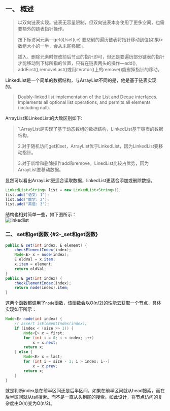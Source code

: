 ## [ ](https://yikun.github.io/2015/04/05/Java-LinkedList%E5%B7%A5%E4%BD%9C%E5%8E%9F%E7%90%86%E5%8F%8A%E5%AE%9E%E7%8E%B0/)一、 概述

> 以双向链表实现。链表无容量限制，但双向链表本身使用了更多空间，也需要额外的链表指针操作。
>
> 按下标访问元素—get\(i\)/set\(i,e\) 要悲剧的遍历链表将指针移动到位\(如果i&gt;数组大小的一半，会从末尾移起\)。
>
> 插入、删除元素时修改前后节点的指针即可，但还是要遍历部分链表的指针才能移动到下标所指的位置，只有在链表两头的操作—add\(\), addFirst\(\),removeLast\(\)或用iterator\(\)上的remove\(\)能省掉指针的移动。

LinkedList是一个简单的数据结构，与ArrayList不同的是，他是基于链表实现的。

> Doubly-linked list implementation of the List and Deque interfaces. Implements all optional list operations, and permits all elements \(including null\).

ArrayList和LinkedList的大致区别如下:
>1.ArrayList是实现了基于动态数组的数据结构，LinkedList基于链表的数据结构。 
>
>2.对于随机访问get和set，ArrayList优于LinkedList，因为LinkedList要移动指针。 
>
>3.对于新增和删除操作add和remove，LinedList比较占优势，因为ArrayList要移动数据。 

显然可以看出ArrayList更适合读取数据，linkedList更适合添加或删除数据。

```java
LinkedList<String> list = new LinkedList<String>();
list.add("语文: 1");
list.add("数学: 2");
list.add("英语: 3");
```

结构也相对简单一些，如下图所示：  
![](https://cloud.githubusercontent.com/assets/1736354/6997435/92fab224-dbed-11e4-932a-4c5593a2abb7.png "linkedlist")

### 二、 set和get函数 {#2-_set和get函数}

```java
public E set(int index, E element) {
    checkElementIndex(index);
    Node<E> x = node(index);
    E oldVal = x.item;
    x.item = element;
    return oldVal;
}
public E get(int index) {
    checkElementIndex(index);
    return node(index).item;
}
```

这两个函数都调用了`node`函数，该函数会以O\(n/2\)的性能去获取一个节点，具体实现如下所示：

```java
Node<E> node(int index) {
    // assert isElementIndex(index);
    if (index < (size >> 1)) {
        Node<E> x = first;
        for (int i = 0; i < index; i++)
            x = x.next;
        return x;
    } else {
        Node<E> x = last;
        for (int i = size - 1; i > index; i--)
            x = x.prev;
        return x;
    }
}
```

就是判断index是在前半区间还是后半区间，如果在前半区间就从head搜索，而在后半区间就从tail搜索。而不是一直从头到尾的搜索。如此设计，将节点访问的复杂度由O\(n\)变为O\(n/2\)。

